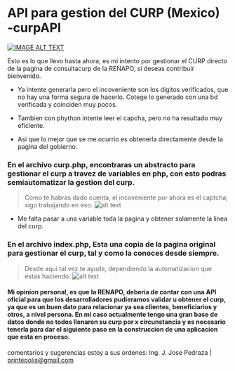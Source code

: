 

# API para gestion del CURP (Mexico) -curpAPI

[![IMAGE ALT TEXT](http://img.youtube.com/vi/UItmx9HOhEM/0.jpg)](https://youtu.be/UItmx9HOhEM "curpAPI")

Esto es lo que llevo hasta ahora, es mi intento por gestionar el CURP directo de la pagina de consultacurp de la RENAPO, si deseas contribuir bienvenido. 

- Ya intente generarla pero el incoveniente son los digitos verificados, que no hay una forma segura de hacerlo. Cotege lo generado con una bd verificada y coinciden muy pocos.

- Tambien con phython intente leer el capcha, pero no ha resultado muy eficiente.

- Asi que lo mejor que se me ocurrio es obtenerla directamente desde la pagina del gobierno.

### En el archivo curp.php, encontraras un abstracto para gestionar el curp a travez de variables en php, con esto podras semiautomatizar la gestion del curp. 
>Como te habras dado cuenta, el incoveniente por ahora es el captcha; sigo trabajando en eso.
![alt text](https://github.com/printepolis/curpAPI/blob/master/tuto%20(3).jpg)
* Me falta pasar a una variable toda la pagina y obtener solamente la linea del curp.

### En el archivo index.php, Esta una copia de la pagina original para gestionar el curp, tal y como la conoces desde siempre.
>Desde aqui tal vez te ayude, dependiendo la automatizacion que estas haciendo.
![alt text](https://github.com/printepolis/curpAPI/blob/master/tuto%20(1).jpg)


#### Mi opinion personal, es que la RENAPO, deberia de contar con una API oficial para que los desarrolladores pudieramos validar u obtener el curp, ya que es un buen dato para relacionar ya sea clientes, beneficiarios y otros, a nivel persona. En mi caso actualmente tengo una gran base de datos donde no todos llenaron su curp por x circunstancia y es necesario tenerla para dar el siguiente paso en la construccion de una aplicacion que esta en proceso.


comentarios y sugerencias estoy a sus ordenes:
Ing. J. Jose Pedraza | printepolis@gmail.com
